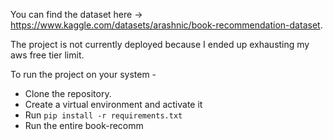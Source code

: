 You can find the dataset here -> https://www.kaggle.com/datasets/arashnic/book-recommendation-dataset.

The project is not currently deployed because I ended up exhausting my aws free tier limit.

To run the project on your system -
- Clone the repository.
- Create a virtual environment and activate it
- Run `pip install -r requirements.txt`
- Run the entire book-recomm
